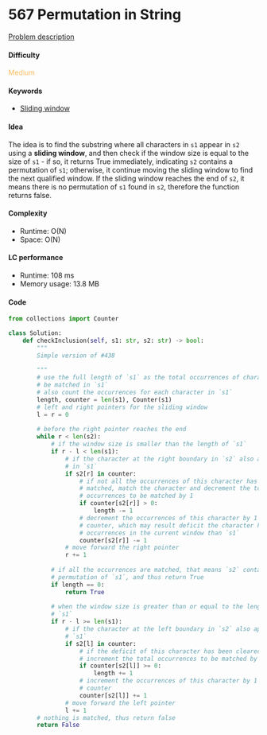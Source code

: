 567 Permutation in String
=======================
[Problem description](https://leetcode.com/problems/permutation-in-string/)

#### Difficulty
<span style="color:#FABC60">Medium</span>

#### Keywords
- [Sliding window](../categories/sliding_window.md)
  
#### Idea
The idea is to find the substring where all characters in `s1` appear in `s2` using a **sliding window**, and then check if the window size is equal to the size of `s1` - if so, it returns True immediately, indicating `s2` contains a permutation of `s1`; otherwise, it continue moving the sliding window to find the next qualified window. If the sliding window reaches the end of `s2`, it means there is no permutation of `s1` found in `s2`, therefore the function returns false. 

#### Complexity
- Runtime: O(N)
- Space: O(N)
  
#### LC performance
- Runtime: 108 ms
- Memory usage: 13.8 MB

#### Code
```python
from collections import Counter

class Solution:
    def checkInclusion(self, s1: str, s2: str) -> bool:
        """
        Simple version of #438
        
        """
        # use the full length of `s1` as the total occurrences of characters to 
        # be matched in `s1`
        # also count the occurrences for each character in `s1` 
        length, counter = len(s1), Counter(s1)
        # left and right pointers for the sliding window
        l = r = 0
        
        # before the right pointer reaches the end
        while r < len(s2):
            # if the window size is smaller than the length of `s1`
            if r - l < len(s1):
                # if the character at the right boundary in `s2` also appears 
                # in `s1`
                if s2[r] in counter:
                    # if not all the occurrences of this character has been 
                    # matched, match the character and decrement the total 
                    # occurrences to be matched by 1
                    if counter[s2[r]] > 0:
                        length -= 1
                    # decrement the occurrences of this character by 1 in the 
                    # counter, which may result deficit the character has more 
                    # occurrences in the current window than `s1`
                    counter[s2[r]] -= 1
                # move forward the right pointer
                r += 1
            
            # if all the occurrences are matched, that means `s2` contains the 
            # permutation of `s1`, and thus return True
            if length == 0:
                return True
            
            # when the window size is greater than or equal to the length of 
            # `s1`
            if r - l >= len(s1):
                # if the character at the left boundary in `s2` also appears in 
                # `s1`
                if s2[l] in counter:
                    # if the deficit of this character has been cleared, 
                    # increment the total occurrences to be matched by 1
                    if counter[s2[l]] >= 0:
                        length += 1
                    # increment the occurrences of this character by 1 in the 
                    # counter
                    counter[s2[l]] += 1
                # move forward the left pointer
                l += 1
        # nothing is matched, thus return false
        return False
```